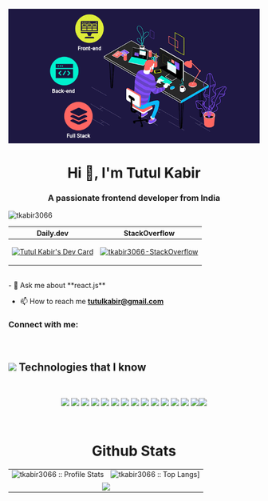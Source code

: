 <!-- ![logo](https://github.com/tkabir3066/tkabir3066/blob/main/github-banner.gif) -->

<p align="center"><img src="https://github.com/tkabir3066/tkabir3066/blob/main/github-banner.gif" /></p>
<h1 align="center">Hi 👋, I'm Tutul Kabir</h1>
<h3 align="center">A passionate frontend developer from India</h3>

<!-- <img align="right" alt="coding" width="400" src="https://user-images.githubusercontent.com/55389276/140866485-8fb1c876-9a8f-4d6a-98dc-08c4981eaf70.gif"> -->

<p align="left"> <img src="https://komarev.com/ghpvc/?username=tkabir3066&label=Profile%20views&color=0e75b6&style=flat" alt="tkabir3066" /> </p>





<!-- <a href="https://app.daily.dev/tkabir3066"><img align="center" src="https://api.daily.dev/devcards/a9d6953027f44a23a2bc576bd76e169d.png?r=166" width="400" alt="Tutul Kabir's Dev Card"/></a> -->


|                                                                 Daily.dev                                                                  |                                                                       StackOverflow                                                                       |
| :----------------------------------------------------------------------------------------------------------------------------------------: | :-------------------------------------------------------------------------------------------------------------------------------------------------------: |
| <p align="center"><a href="https://app.daily.dev/tkabir3066"><img src="https://api.daily.dev/devcards/a9d6953027f44a23a2bc576bd76e169d.png?r=s9l" width="200" alt="Tutul Kabir's Dev Card"/></a></p> | [![tkabir3066-StackOverflow](https://github-readme-stackoverflow.vercel.app/?userID=21059186)](https://stackoverflow.com/users/21059186/tutul-kabir) |

<br />
- 💬 Ask me about **react.js**

- 📫 How to reach me **tutulkabir@gmail.com**

<h3 align="left">Connect with me:</h3>
<p align="left">
</p>

<br />

<h2><img src = "https://media2.giphy.com/media/QssGEmpkyEOhBCb7e1/giphy.gif?cid=ecf05e47a0n3gi1bfqntqmob8g9aid1oyj2wr3ds3mg700bl&rid=giphy.gif" width='50'/>&nbsp;Technologies that I know</h2>

<br>
<p align="center">
<img src="https://img.shields.io/badge/HTML5-E34F26?style=for-the-badge&logo=html5&logoColor=white" height="25"/> <img src="https://img.shields.io/badge/CSS3-1572B6?style=for-the-badge&logo=css3&logoColor=white" height="25"/> <img src="https://img.shields.io/badge/javascript-F7DF1E.svg?&style=for-the-badge&logo=javascript&logoColor=white" height="25"/> <img src="https://img.shields.io/badge/React-20232A?style=for-the-badge&logo=react&logoColor=61DAFB" height="25"/> <img src="https://img.shields.io/badge/React_Router-CA4245?style=for-the-badge&logo=react-router&logoColor=white" height="25"/> <img src=" 	https://img.shields.io/badge/Sass-CC6699?style=for-the-badge&logo=sass&logoColor=white" height="25"/> <img src="https://img.shields.io/badge/Material--UI-0081CB?style=for-the-badge&logo=material-ui&logoColor=white" height="25"/> <img src="https://img.shields.io/badge/Bootstrap-563D7C?style=for-the-badge&logo=bootstrap&logoColor=white" height="25"/> <img src="https://img.shields.io/badge/Tailwind_CSS-38B2AC?style=for-the-badge&logo=tailwind-css&logoColor=white" height="25"/> <img src="https://img.shields.io/badge/Netlify-00C7B7?style=for-the-badge&logo=netlify&logoColor=white" height="25"/> <img src="https://img.shields.io/badge/Heroku-430098?style=for-the-badge&logo=heroku&logoColor=white" height="25"/> <img src="https://img.shields.io/badge/firebase-FFCA28.svg?&style=for-the-badge&logo=firebase&logoColor=white" height="25"/> <img src="https://img.shields.io/badge/Node.js-43853D?style=for-the-badge&logo=node.js&logoColor=white" height="25"/> <img src="https://img.shields.io/badge/-MongoDB-4DB33D?style=flat&logo=mongodb&logoColor=FFFFFF" height="25"/><img src="https://img.shields.io/badge/-MySQL-F29111?style=flat&logo=mysql&logoColor=FFFFFF" height="25"/>
</p>
<br/>

<p align="center">
   <table>
   <h1 align="center">Github Stats</h1>
       <tr>
       <td><img alt="tkabir3066 :: Profile Stats" src="https://github-readme-stats.vercel.app/api?username=tkabir3066&theme=blue-green&amp;show_icons=true&amp;count_private=true&amp;hide_border=true" /></td>
       <td><img alt="tkabir3066 :: Top Langs]" src="https://github-readme-stats.vercel.app/api/top-langs/?username=tkabir3066&langs_count=14&theme=blue-green&layout=compact&hide=html"> </td>
     </tr>
     <tr>
        <td colspan="2" align="center"><img  align="center" src="https://github-readme-streak-stats.herokuapp.com?user=tkabir3066&theme=blue-green&hide_border=true"></td>
     </tr>
   </table>
</p>

